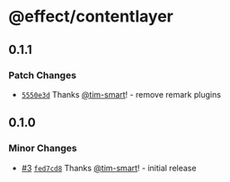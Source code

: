 # @effect/contentlayer

## 0.1.1

### Patch Changes

- [`5550e3d`](https://github.com/Effect-TS/content/commit/5550e3de05b43a52fe2f2ac739e89551e476ffa1) Thanks [@tim-smart](https://github.com/tim-smart)! - remove remark plugins

## 0.1.0

### Minor Changes

- [#3](https://github.com/Effect-TS/content/pull/3) [`fed7cd8`](https://github.com/Effect-TS/content/commit/fed7cd827f64515cbd8b51730d3280912d6088dc) Thanks [@tim-smart](https://github.com/tim-smart)! - initial release

